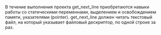 В течение выполнения проекта get_next_line приобретаются навыки работы со статическими переменнами, выделением и освобождением памяти, указателями (pointer).
get_next_line должен читать текстовый файл, на который указывает файловый дескриптор, по одной строке за раз.
